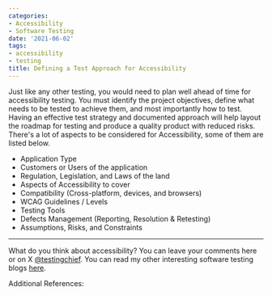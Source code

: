 ```yaml
---
categories:
- Accessibility
- Software Testing
date: '2021-06-02'
tags:
- accessibility
- testing
title: Defining a Test Approach for Accessibility
---
```


Just like any other testing, you would need to plan well ahead of time for
accessibility testing. You must identify the project objectives, define what
needs to be tested to achieve them, and most importantly how to test. Having
an effective test strategy and documented approach will help layout the
roadmap for testing and produce a quality product with reduced risks. There's
a lot of aspects to be considered for Accessibility, some of them are listed
below.

  * Application Type
  * Customers or Users of the application
  * Regulation, Legislation, and Laws of the land
  * Aspects of Accessibility to cover
  * Compatibility (Cross-platform, devices, and browsers)
  * WCAG Guidelines / Levels
  * Testing Tools
  * Defects Management (Reporting, Resolution & Retesting)
  * Assumptions, Risks, and Constraints

* * *

What do you think about accessibility? You can leave your comments here or on
X [@testingchief](https://x.com/testingchief). You can read my
other interesting software testing blogs
[here](https://skthetester.github.io/).

Additional References:
